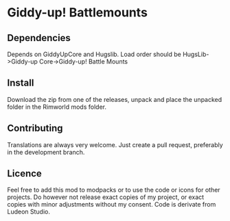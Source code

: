 # Giddy-up! Battlemounts

## Dependencies

Depends on GiddyUpCore and Hugslib. Load order should be HugsLib->Giddy-up Core->Giddy-up! Battle Mounts

## Install

Download the zip from one of the releases, unpack and place the unpacked folder in the Rimworld mods folder. 

## Contributing

Translations are always very welcome. Just create a pull request, preferably in the development branch. 

## Licence
Feel free to add this mod to modpacks or to use the code or icons for other projects. 
Do however not release exact copies of my project, or exact copies with minor adjustments without my consent.
Code is derivate from Ludeon Studio.
